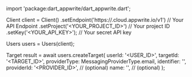 import 'package:dart_appwrite/dart_appwrite.dart';

Client client = Client()
    .setEndpoint('https://<REGION>.cloud.appwrite.io/v1') // Your API Endpoint
    .setProject('<YOUR_PROJECT_ID>') // Your project ID
    .setKey('<YOUR_API_KEY>'); // Your secret API key

Users users = Users(client);

Target result = await users.createTarget(
    userId: '<USER_ID>',
    targetId: '<TARGET_ID>',
    providerType: MessagingProviderType.email,
    identifier: '<IDENTIFIER>',
    providerId: '<PROVIDER_ID>', // (optional)
    name: '<NAME>', // (optional)
);
